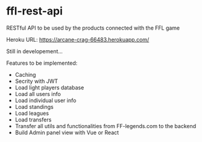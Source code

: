 # ffl-rest-api
RESTful API to be used by the products connected with the FFL game 

Heroku URL:
https://arcane-crag-66483.herokuapp.com/

Still in developement...

Features to be implemented:
- Caching
- Secrity with JWT 
- Load light players database
- Load all users info
- Load individual user info
- Load standings
- Load leagues
- Load transfers
- Transfer all utils and functionalities from FF-legends.com to the backend
- Build Admin panel view with Vue or React
